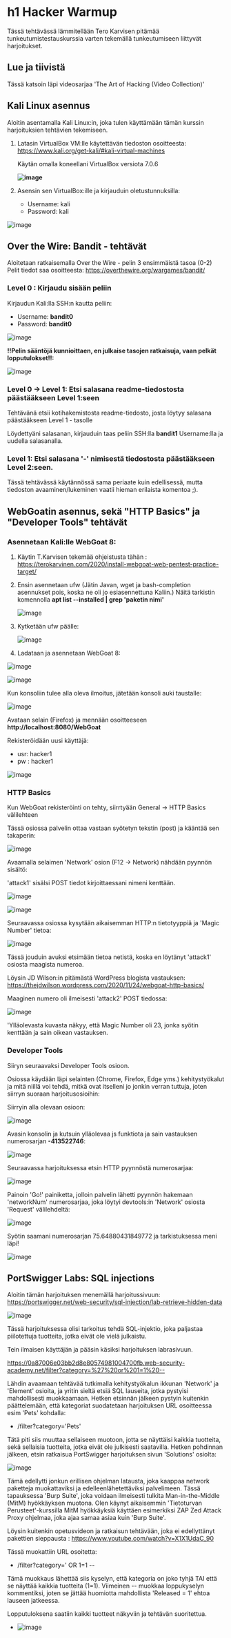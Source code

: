 # h1 Hacker Warmup
Tässä tehtävässä lämmitellään Tero Karvisen pitämää tunkeutumistestauskurssia varten tekemällä tunkeutumiseen liittyvät harjoitukset.

## Lue ja tiivistä
Tässä katsoin läpi videosarjaa 'The Art of Hacking (Video Collection)'

## Kali Linux asennus
Aloitin asentamalla Kali Linux:in, joka tulen käyttämään tämän kurssin harjoituksien tehtävien tekemiseen.

1. Latasin VirtualBox VM:lle käytettävän tiedoston osoitteesta: https://www.kali.org/get-kali/#kali-virtual-machines

   Käytän omalla koneellani VirtualBox versiota 7.0.6

   **![image](https://github.com/danielz95/Tunkeutumistestaus-Penetration-Testing-2024/assets/128583292/86e81c3b-0ccd-4426-8c7b-a43857b32819)**

2. Asensin sen VirtualBox:ille ja kirjauduin oletustunnuksilla:
   - Username: kali
   - Password: kali
 
  ![image](https://github.com/danielz95/Tunkeutumistestaus-Penetration-Testing-2024/assets/128583292/ad159056-7d5f-48b7-a3ec-61c2023f6ebc)

   

## Over the Wire: Bandit - tehtävät
Aloitetaan ratkaisemalla Over the Wire - pelin 3 ensimmäistä tasoa (0-2)
Pelit tiedot saa osoitteesta: https://overthewire.org/wargames/bandit/
### Level 0 : Kirjaudu sisään peliin
 Kirjaudun Kali:lla SSH:n kautta peliin:

   - Username: **bandit0**
   - Password: **bandit0**
   
   ![image](https://github.com/danielz95/Tunkeutumistestaus-Penetration-Testing-2024/assets/128583292/92f97182-6322-4cc6-9410-c226be8d65a3)
   
   **!!Pelin sääntöjä kunnioittaen, en julkaise tasojen ratkaisuja, vaan pelkät lopputulokset!!:**

   ![image](https://github.com/danielz95/Tunkeutumistestaus-Penetration-Testing-2024/assets/128583292/1aaa58c3-3b9c-45c6-aefb-8b9060c9a4de)

### Level 0 -> Level 1: Etsi salasana readme-tiedostosta päästääkseen Level 1:seen

Tehtävänä etsii kotihakemistosta readme-tiedosto, josta löytyy salasana päästääkseen Level 1 - tasolle

Löydettyäni salasanan, kirjauduin taas peliin SSH:lla **bandit1** Username:lla ja uudella salasanalla.

### Level 1: Etsi salasana '-' nimisestä tiedostosta päästääkseen Level 2:seen.

Tässä tehtävässä käytännössä sama periaate kuin edellisessä, mutta tiedoston avaaminen/lukeminen vaatii hieman erilaista komentoa ;).


## WebGoatin asennus, sekä "HTTP Basics" ja "Developer Tools" tehtävät

### Asennetaan Kali:lle WebGoat 8:

1. Käytin T.Karvisen tekemää ohjeistusta tähän : https://terokarvinen.com/2020/install-webgoat-web-pentest-practice-target/
2. Ensin asennetaan ufw (Jätin Javan, wget ja bash-completion asennukset pois, koska ne oli jo esiasennettuna Kaliin.)
   Näitä tarkistin komennolla **apt list --installed | grep 'paketin nimi'**

   ![image](https://github.com/danielz95/Tunkeutumistestaus-Penetration-Testing-2024/assets/128583292/8bd7f2cd-7aba-4ea5-b44b-05ba27aab861)

4. Kytketään ufw päälle:

   ![image](https://github.com/danielz95/Tunkeutumistestaus-Penetration-Testing-2024/assets/128583292/94975dd4-80d7-4a43-8bd3-54eb98d4f3de)

5.	Ladataan ja asennetaan WebGoat 8:

   ![image](https://github.com/danielz95/Tunkeutumistestaus-Penetration-Testing-2024/assets/128583292/cbf77b3d-dca4-40ec-81c9-c1cc7f404333)

 ![image](https://github.com/danielz95/Tunkeutumistestaus-Penetration-Testing-2024/assets/128583292/25322dbc-29fc-4be7-aec3-630d47d15ed0)

Kun konsoliin tulee alla oleva ilmoitus, jätetään konsoli auki taustalle:

![image](https://github.com/danielz95/Tunkeutumistestaus-Penetration-Testing-2024/assets/128583292/9716de6d-66e3-4fe5-9cc7-894dd7a8d9d3)

Avataan selain (Firefox) ja mennään osoitteeseen **http://localhost:8080/WebGoat**

Rekisteröidään uusi käyttäjä:
- usr: hacker1
- pw : hacker1

![image](https://github.com/danielz95/Tunkeutumistestaus-Penetration-Testing-2024/assets/128583292/90ac4153-e1c2-4793-8c0e-7238b23aad94)

### HTTP Basics

Kun WebGoat rekisteröinti on tehty, siirrtyään General -> HTTP Basics välilehteen

Tässä osiossa palvelin ottaa vastaan syötetyn tekstin (post) ja kääntää sen takaperin:

![image](https://github.com/danielz95/Tunkeutumistestaus-Penetration-Testing-2024/assets/128583292/3e98cfb1-f800-4ff6-a9c7-ce533816e355)

Avaamalla selaimen 'Network' osion (F12 -> Network) nähdään pyynnön sisältö:

'attack1' sisälsi POST tiedot kirjoittaessani nimeni kenttään.

![image](https://github.com/danielz95/Tunkeutumistestaus-Penetration-Testing-2024/assets/128583292/600a5dd6-c595-4634-9487-6e6b61107067)

![image](https://github.com/danielz95/Tunkeutumistestaus-Penetration-Testing-2024/assets/128583292/92d9cbc4-d3c2-49c3-897f-2a4ba47ac277)

Seuraavassa osiossa kysytään aikaisemman HTTP:n tietotyyppiä ja 'Magic Number' tietoa:

![image](https://github.com/danielz95/Tunkeutumistestaus-Penetration-Testing-2024/assets/128583292/f61ffba3-dcd8-4f78-9bc9-b62c1e64707e)

Tässä jouduin avuksi etsimään tietoa netistä, koska en löytänyt 'attack1' osiosta maagista numeroa.

Löysin JD Wilson:in pitämästä WordPress blogista vastauksen: https://thejdwilson.wordpress.com/2020/11/24/webgoat-http-basics/

Maaginen numero oli ilmeisesti 'attack2' POST tiedossa:

![image](https://github.com/danielz95/Tunkeutumistestaus-Penetration-Testing-2024/assets/128583292/fc877e57-f349-4512-a8ed-203f72e8a345)

'Ylläolevasta kuvasta näkyy, että Magic Number oli 23, jonka syötin kenttään ja sain oikean vastauksen.

### Developer Tools

Siiryn seuraavaksi Developer Tools osioon.

Osiossa käydään läpi selainten (Chrome, Firefox, Edge yms.) kehitystyökalut ja mitä niillä voi tehdä, mitkä ovat itselleni jo jonkin verran tuttuja, joten siirryn suoraan harjoitusosioihin:

Siirryin alla olevaan osioon:

![image](https://github.com/danielz95/Tunkeutumistestaus-Penetration-Testing-2024/assets/128583292/b19fa0d0-1f5c-4b5e-a32d-982c78856657)

Avasin konsolin ja kutsuin ylläolevaa js funktiota ja sain vastauksen numerosarjan **-413522746**:

![image](https://github.com/danielz95/Tunkeutumistestaus-Penetration-Testing-2024/assets/128583292/641dcacf-2ce8-4c6b-adec-be4cc9453c44)

Seuraavassa harjoituksessa etsin HTTP pyynnöstä numerosarjaa:

![image](https://github.com/danielz95/Tunkeutumistestaus-Penetration-Testing-2024/assets/128583292/8e23dc4a-36dc-48da-834f-2956949fa64f)

Painoin 'Go!' painiketta, jolloin palvelin lähetti pyynnön hakemaan 'networkNum' numerosarjaa, joka löytyi devtools:in 'Network' osiosta 'Request' välilehdeltä:

![image](https://github.com/danielz95/Tunkeutumistestaus-Penetration-Testing-2024/assets/128583292/d3a1166b-840d-40a2-93b5-7aae7e063b8d)

Syötin saamani numerosarjan 75.64880431849772 ja tarkistuksessa meni läpi!

![image](https://github.com/danielz95/Tunkeutumistestaus-Penetration-Testing-2024/assets/128583292/c4f4a707-1c64-4bde-9ccd-a48a5ddbc295)

## PortSwigger Labs: SQL injections
Aloitin tämän harjoituksen menemällä harjoitussivuun: https://portswigger.net/web-security/sql-injection/lab-retrieve-hidden-data

![image](https://github.com/danielz95/Tunkeutumistestaus-Penetration-Testing-2024/assets/128583292/279f358f-7a39-4982-b051-7c7e03b4bbaf)


Tässä harjoituksessa olisi tarkoitus tehdä SQL-injektio, joka paljastaa piilotettuja tuotteita, jotka eivät ole vielä julkaistu.

Tein ilmaisen käyttäjän ja pääsin käsiksi harjoituksen labrasivuun.

https://0a87006e03bb2d8e80574981004700fb.web-security-academy.net/filter?category=%27%20or%201=1%20--

Lähdin avaamaan tehtävää tutkimalla kehitystyökalun ikkunan 'Network' ja 'Element' osioita, ja yritin sieltä etsiä SQL lauseita, jotka pystyisi mahdollisesti muokkaamaan. Hetken etsinnän jälkeen pystyin kuitenkin päättelemään, että kategoriat suodatetaan harjoituksen URL osoitteessa esim 'Pets' kohdalla:

- /filter?category='Pets'

Tätä piti siis muuttaa sellaiseen muotoon, jotta se näyttäisi kaikkia tuotteita, sekä sellaisia tuotteita, jotka eivät ole julkisesti saatavilla.
Hetken pohdinnan jälkeen, etsin ratkaisua PortSwigger harjoituksen sivun 'Solutions' osiolta:

![image](https://github.com/danielz95/Tunkeutumistestaus-Penetration-Testing-2024/assets/128583292/ded5694c-d012-444f-978f-2a89474c6383)

Tämä edellytti jonkun erillisen ohjelman latausta, joka kaappaa network paketteja muokattaviksi ja edelleenlähetettäviksi palvelimeen. Tässä tapauksessa 'Burp Suite', joka voidaan ilmeisesti tulkita Man-in-the-Middle (MitM) hyökkäyksen muotona. Olen käynyt aikaisemmin 'Tietoturvan Perusteet'-kurssilla MitM hyökkäyksiä käyttäen esimerkiksi ZAP Zed Attack Proxy ohjelmaa, joka ajaa samaa asiaa kuin 'Burp Suite'.

Löysin kuitenkin opetusvideon ja ratkaisun tehtävään, joka ei edellyttänyt pakettien sieppausta : https://www.youtube.com/watch?v=X1X1UdaC_90

Tässä muokattiin URL osoitetta:

- /filter?category=' OR 1=1 --

Tämä muokkaus lähettää siis kyselyn, että kategoria on joko tyhjä TAI että se näyttää kaikkia tuotteita (1=1). Viimeinen -- muokkaa loppukyselyn kommentiksi, joten se jättää huomiotta mahdollista 'Released = 1' ehtoa lauseen jatkeessa.

Lopputuloksena saatiin kaikki tuotteet näkyviin ja tehtävän suoritettua.

- ![image](https://github.com/danielz95/Tunkeutumistestaus-Penetration-Testing-2024/assets/128583292/564e4e4c-1a05-4dbd-acc5-731b050c15fb)









